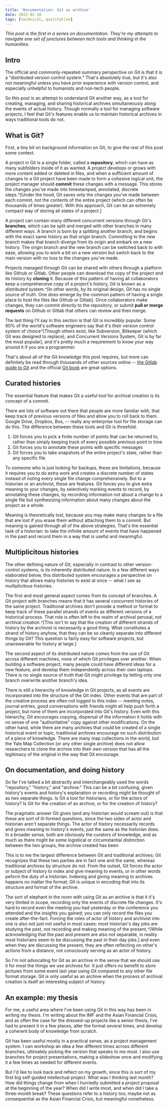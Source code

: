 ```yaml
---
title: 'Documentation: Git as archive'
date: 2022-02-10
tags: [technical, qualitative]
---
```


_This post is the first in a series on documentation.
They're my attempts to navigate one set of junctures between
tech tools and thinking in the humanities._

## Intro

The official and commonly-repeated summary perspective on
Git is that it is a "distributed version control system."
That's absolutely true, but it's also not meaningful unless
you have prior experience with version control, and
especially unhelpful to humanists and non-tech people.

So this post is an attempt to understand Git another way, as
a tool for creating, managing, and sharing historical
archives simultaneously along the events of actual history.
Though normally a tool for managing software projects, I
feel that Git's features enable us to maintain historical
archives in ways traditional tools do not.

## What is Git?

First, a tiny bit on background information on Git, to give
the rest of this post some context.

A project in Git is a single folder, called a
**repository**, which can have as many subfolders inside of
it as wanted. A project develops or grows with more content
added or deleted in files, and when a sufficient amount of
changes to a Git project have been made to form a cohesive
logical unit, the project manager should **commit** these
changes with a message. This stores the changes you've made
into timestamped, annotated, discrete steps.^[Under the
hood, Git saves only the changes you've made between each
commit, not the contents of the entire project (which can
often be thousands of times greater). With this approach,
Git can be an extremely compact way of storing all states of
a project.]

A project can contain many different concurrent versions
through Git's **branches**, which can be split and merged
with other branches in many different ways. A branch is born
by a splitting another branch, and begins with the exact
same history as that origin branch. Committing to the new
branch makes that branch diverge from its origin and embark
on a new history. The origin branch and the new branch can
be switched back to with ease, allowing you to work a bit on
a new version but switch back to the main version with no
loss to the changes you've made.

Projects managed through Git can be shared with others
through a platform like Github or Gitlab. Other people can
download the copy of the project and its history by
**cloning** it. Because of this pattern of having all
collaborators keep a comprehensive copy of a project's
history, Git is known as a _distributed_ system.^[In other
words, by its original design, Git has no single source of
truth. One does emerge by the common pattern of having a
single place to host the files like Github or Gitlab]. Once
collaborators make changes, they can commit directly to the
repository, or submit **pull or merge requests** on Github
or Gitlab that others can review and then merge.

The last thing I'll say in this section is that Git is
incredibly popular. Some 90% of the world's software
engineers say that it's their version control system of
choice^[Though others exist, like Subversion, Bitkeeper
(which Git was designed to replace), and Concurrent Versions
System, Git is by far the most popular], and it's pretty
much a requirement to know your way around it if you are a
programmer.

That's about all of the Git knowledge this post requires,
but more can definitely be read through thousands of other
sources online --
[the Gitlab guide to Git](https://docs.gitlab.com/ee/topics/git/)
and the official [Git book](https://git-scm.com/book/en/v2)
are great options.

## Curated histories

The essential feature that makes Git a useful tool for
archival creation is its concept of a commit.

There are lots of software out there that people are more
familiar with, that keep track of previous versions of files
and allow you to roll back to them. Google Drive, Dropbox,
Box, -- really any enterprise tool for file storage can do
this. The difference between these tools and Git is
threefold:

1. Git forces you to pick a finite number of points that can
   be returned to, rather than simply keeping track of every
   possible previous point in time
2. Git forces you to annotate these points with specific
   messages
3. Git forces you to take snapshots of the entire project's
   state, rather than any specific file

To someone who is just looking for backups, these are
limitations, because it requires you to do extra work and
creates a discrete number of states instead of noting every
single file change comprehensively. But to a historian or an
archivist, these are features. Git forces you to give extra
meaning to your changes, by selectively marking events to
record, by annotating these changes, by recording
information not about a change to a single file but
synthesizing information about many changes about the
project as a whole.

Meaning is theoretically lost, because you may make many
changes to a file that are lost if you erase them without
attaching them to a commit. But meaning is gained through
all of the above strategies. That's the essential task of a
historian: to take the infinite amount of events that have
happened in the past and record them in a way that is useful
and meaningful.

## Multiplicitous histories

The other defining nature of Git, especially in contrast to
other version-control systems, is its inherently distributed
nature. In a few different ways elaborated below, this
distributed system encourages a perspective on history that
allows many histories to exist at once -- what I see as
mulitplicitous histories.

The first and most general aspect comes from its concept of
branches. A Git project with branches means that it has
several concurrent histories of the same project.
Traditional archives don't provide a method or format to
keep track of these parallel strands of events as different
versions of a historical process. That role is often left to
the realm of archival perusal, not archival creation.^[This
isn't to say that the creation of different strands of
history by the archivist is necessarily a good thing. What
constitutes a strand of history anyhow, that they can be so
cleanly separate into different things by Git? This question
is fairly easy for software projects, but unanswerable for
history at large.]

The second aspect of its distributed nature comes from the
use of Git across different machines, none of which Git
privileges over another. When building a software project,
many people could have different ideas for a new feature,
and develop them independently across their own laptops.
There is no single source of truth that Git might privilege
by letting only one branch overwrite another branch's idea.

There is still a hierarchy of knowledge in Git projects, as
all events are incorporated into the structure of the Git
index. Other events that are part of the creative process
are often not logged to this index -- meeting notes, journal
entries, good conversations with friends might all help push
forth a project, but none of them are incorporated into
Git's history. Even with this hierarchy, Git encourages
copying, dispersal of the information it holds with no sense
of one "authoritative" copy against other modifications. On
the other hand, while there are many archives that could be
created of a single historical event or topic, traditional
archives encourage no such distribution of a piece of
knowledge. There are many map collections in the world, but
the Yale Map Collection (or any other single archive) does
not allow researchers to clone the archive into their own
version that has all the legitimacy of the original in the
way that Git encourage.

## On documentation, and doing history

So far I've talked a bit abstractly and interchangeably used
the words "repository," "history," and "archive." This can
be a bit confusing, given history's events and history's
explanation or recording might be thought of as two separate
things. Is Git a tool for historians, or for the actors of
history? Is Git for the creation of an archive, or for the
creation of history?

The pragmatic answer Git gives (and any historian would
scream out) is that these are sort of ill-formed questions,
since the two sides of actor and historian aren't separate
things. The actor of history necessarily records and gives
meaning to history's events, just the same as the historian
does. In a broader sense, both are obviously the curators of
knowledge, and as much as there might be some logistical or
circumstantial distinction between the two groups, the
archive created has been

This is to me the largest difference between Git and
traditional archives; Git recognizes that these two parties
are in fact one and the same, whereas traditional archives
by structure do not. From the outset, Git forces the actor
or subject of history to index and give meaning to events,
or in other words peform the duty of a historian. Indexing
and giving meaning to archives happens no matter the format;
Git is unique in encoding that into its structure and format
of the archive.

The sort of elephant in the room with using Git as an
archive is that it it's very limited in scope, recording
only the events of discrete file changes. It's hard to
record even the meeting you had yesterday or the conference
you attended and the insights you gained; you can only
record the files you create after-the-fact. Forcing the
roles of actor of history and archivist into one is also not
just not useful in most cases: most historian's day jobs are
studying the past, not recording and making meaning of the
present,^[While acknowledging that the past and present are
also not separable, in reality most historians seem to be
discussing the past in their day jobs.] and even when they
are discussing the present, they are often reflecting on
other's actions from a distance, not consciously serving as
an actor of history.

So I'm not advocating for Git as an archive in the sense
that we should use it for most the things we use archives
for. It just offers no benefit to store pictures from some
event last year using Git compared to any other file format
storage. Git is only useful as an archive when the process
of archival creation is itself an interesting subject of
history.

## An example: my thesis

For me, a useful area where I've been using Git in this way
has been in writing my thesis. I'm writing about the IMF and
the Asian Financial Crisis, and as often the case for the
dressed-up projects like a senior thesis, I've had to
present it in a few places, alter the format several times,
and develop a coherent body of knowledge from scratch.

Git has been useful mostly in a practical sense, as a
project management system. I can workshop an idea a few
different times across different branches, ultimately
picking the version that speaks to me most. I also use
branches for project presentations, making a slideshow once
and modifying it a few times as needed for different events.

But I'd like to look back and reflect on my growth, since
this is sort of my first big self-guided intellectual
project. What was I thinking last month? How did things
change from when I hurriedly submitted a project proposal at
the beginning of the year? When did I write most, and when
did I take a three-month break? These questions refer to a
history too; maybe not as consequential as the Asian
Financial Crisis, but meaningful nonetheless.
